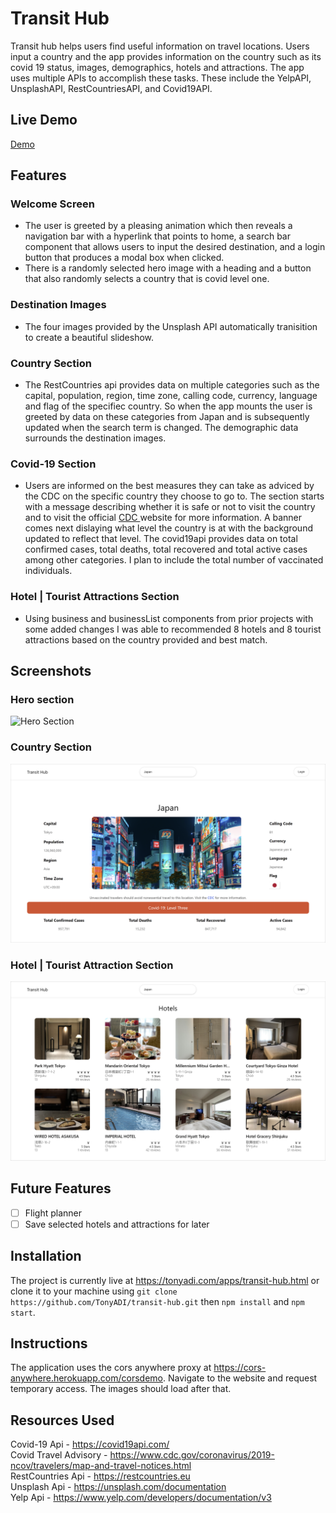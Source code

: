 # Transit Hub
Transit hub helps users find useful information on travel locations. Users input a country and the app provides information on the country such as its covid 19 status, images, demographics, hotels and attractions. The app uses multiple APIs to accomplish these tasks. These include the YelpAPI, UnsplashAPI, RestCountriesAPI, and Covid19API.

## Live Demo
<a href="https://tonyadi.com/apps/transit-hub.html" target="_blank">Demo</a>

## Features
### Welcome Screen
- The user is greeted by a pleasing animation which then reveals a navigation bar with a hyperlink that points to home, a search bar component that allows users to input the desired destination, and a login button that produces a modal box when clicked.
- There is a randomly selected hero image with a heading and a button that also randomly selects a country that is covid level one.
### Destination Images
- The four images provided by the Unsplash API automatically tranisition to create a beautiful slideshow.
### Country Section
- The RestCountries api provides data on multiple categories such as the capital, population, region, time zone, calling code, currency, language and flag of the specifiec country. So when the app mounts the user is greeted by data on these categories from Japan and is subsequently updated when the search term is changed. The demographic data surrounds the destination images.
### Covid-19 Section
- Users are informed on the best measures they can take as adviced by the CDC on the specific country they choose to go to. The section starts with a message describing whether it is safe or not to visit the country and to visit the official <a class="cdc-link" href="https://www.cdc.gov/coronavirus/2019-ncov/travelers/map-and-travel-notices.html" target="_blank" rel="noreferrer">CDC </a> website for more information. A banner comes next dislaying what level the country is at with the background updated to reflect that level. The covid19api provides data on total confirmed cases, total deaths, total recovered and total active cases among other categories. I plan to include the total number of vaccinated individuals.
### Hotel | Tourist Attractions Section
- Using business and businessList components from prior projects with some added changes I was able to recommended 8 hotels and 8 tourist attractions based on the country provided and best match.

## Screenshots
### Hero section
![Hero Section](https://github.com/TonyADI/transit-hub/blob/main/src/assets/images/screenshot3.png?raw=true)
<br />
### Country Section
![Country Section](https://github.com/TonyADI/transit-hub/blob/main/src/assets/images/screenshot1.png?raw=true)
<br />
### Hotel | Tourist Attraction Section
![Hotel/Tourist Attraction Section](https://github.com/TonyADI/transit-hub/blob/main/src/assets/images/screenshot2.png?raw=true)

## Future Features
- [ ] Flight planner
- [ ] Save selected hotels and attractions for later

## Installation
The project is currently live at https://tonyadi.com/apps/transit-hub.html or clone it to your machine using `git clone https://github.com/TonyADI/transit-hub.git` then `npm install` and `npm start`.

## Instructions
The application uses the cors anywhere proxy at https://cors-anywhere.herokuapp.com/corsdemo. Navigate to the website and request temporary access. The images should load after that.

## Resources Used
Covid-19 Api - https://covid19api.com/
<br>
Covid Travel Advisory - https://www.cdc.gov/coronavirus/2019-ncov/travelers/map-and-travel-notices.html
<br>
RestCountries Api - https://restcountries.eu
<br>
Unsplash Api - https://unsplash.com/documentation
<br>
Yelp Api - https://www.yelp.com/developers/documentation/v3
